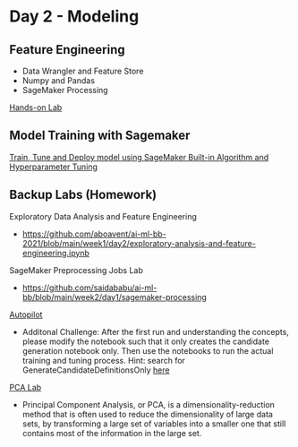 # Day 2 - Modeling

## Feature Engineering
- Data Wrangler and Feature Store
- Numpy and Pandas
- SageMaker Processing

[Hands-on Lab](https://sagemaker-immersionday.workshop.aws/en/lab1.html)

## Model Training with Sagemaker
[Train, Tune and Deploy model using SageMaker Built-in Algorithm and Hyperparameter Tuning](https://sagemaker-immersionday.workshop.aws/en/lab2.html)

## Backup Labs (Homework)
Exploratory Data Analysis and Feature Engineering
- https://github.com/aboavent/ai-ml-bb-2021/blob/main/week1/day2/exploratory-analysis-and-feature-engineering.ipynb

SageMaker Preprocessing Jobs Lab 
- https://github.com/saidababu/ai-ml-bb/blob/main/week2/day1/sagemaker-processing

[Autopilot](./autopilot.ipynb)

* Additonal Challenge: After the first run and understanding the concepts, please modify the notebook such that it only creates the candidate generation notebook only. Then use the notebooks to run the actual training and tuning process. Hint: search for GenerateCandidateDefinitionsOnly [here](https://boto3.amazonaws.com/v1/documentation/api/latest/reference/services/sagemaker.html#SageMaker.Client.create_auto_ml_job)

[PCA Lab](https://github.com/aws/amazon-sagemaker-examples/blob/f0a137dab6397d6e5649dc780f8278cfade4a7dc/introduction_to_amazon_algorithms/pca_mnist/pca_mnist.ipynb)

- Principal Component Analysis, or PCA, is a dimensionality-reduction method that is often used to reduce the dimensionality of large data sets, by transforming a large set of variables into a smaller one that still contains most of the information in the large set.


